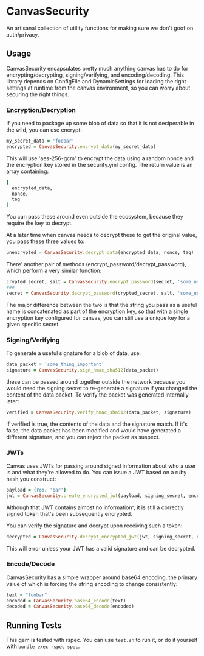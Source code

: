 # CanvasSecurity

An artisanal collection of utility functions for making sure
we don't goof on auth/privacy.

## Usage

CanvasSecurity encapsulates pretty much anything canvas has to do
for encrypting/decrypting, signing/verifying, and encoding/decoding.
This library depends on ConfigFile and DynamicSettings for loading
the right settings at runtime from the canvas environment,
so you can worry about securing the right things.

### Encryption/Decryption

If you need to package up some blob of data so that it is not
deciperable in the wild, you can use encrypt:

```ruby
my_secret_data = 'foobar'
encrypted = CanvasSecurity.encrypt_data(my_secret_data)
```

This will use 'aes-256-gcm' to encrypt the data using a random
nonce and the encryption key stored in the security.yml config.
The return value is an array containing:

```ruby
[
  encrypted_data,
  nonce,
  tag
]
```

You can pass these around even outside the ecosystem, because they
require the key to decrypt.

At a later time when canvas needs to decrypt these to get the
original value, you pass these three values to:

```ruby
unencrypted = CanvasSecurity.decrypt_data(encrypted_data, nonce, tag)
```

There' another pair of methods (encrypt_password/decrypt_password), which
perform a very similar function:

```ruby
crypted_secret, salt = CanvasSecurity.encrypt_password(secret, 'some_useful_name')
###
secret = CanvasSecurity.decrypt_password(crypted_secret, salt, 'some_useful_name')
```

The major difference between the two is that the string you pass as a useful
name is concatenated as part of the encryption key, so that with
a single encryption key configured for canvas, you can still use a unique key for
a given specific secret.

### Signing/Verifying

To generate a useful signature for a blob of data, use:

```ruby
data_packet = 'some_thing_important'
signature = CanvasSecurity.sign_hmac_sha512(data_packet)
```

these can be passed around together outside the network because
you would need the signing secret to re-generate a signature
if you changed the content of the data packet.  To verify
the packet was generated internally later:

```ruby
verified = CanvasSecurity.verify_hmac_sha512(data_packet, signature)
```

if verified is true, the contents of the data and the signature
match.  If it's false, the data packet has been modified and would
have generated a different signature, and you can reject the packet as suspect.


### JWTs

Canvas uses JWTs for passing around signed information about who
a user is and what they're allowed to do. You can issue a JWT
based on a ruby hash you construct:

```ruby
payload = {foo: 'bar'}
jwt = CanvasSecurity.create_encrypted_jwt(payload, signing_secret, encryption_secret)
```

Although that JWT contains almost no information^, it is
still a correctly signed token that's been subsequently encrypted.

You can verify the signature and decrypt upon receiving such a token:

```ruby
decrypted = CanvasSecurity.decrypt_encrypted_jwt(jwt, signing_secret, encryption_secret)
```

This will error unless your JWT has a valid signature and can be decrypted.

### Encode/Decode

CanvasSecurity has a simple wrapper around base64 encoding, the
primary value of which is forcing the string encoding to change
consistently:

```ruby
text = "foobar"
encoded = CanvasSecurity.base64_encode(text)
decoded = CanvasSecurity.base64_decode(encoded)
```

## Running Tests

This gem is tested with rspec.  You can use `test.sh` to run it, or
do it yourself with `bundle exec rspec spec`.
